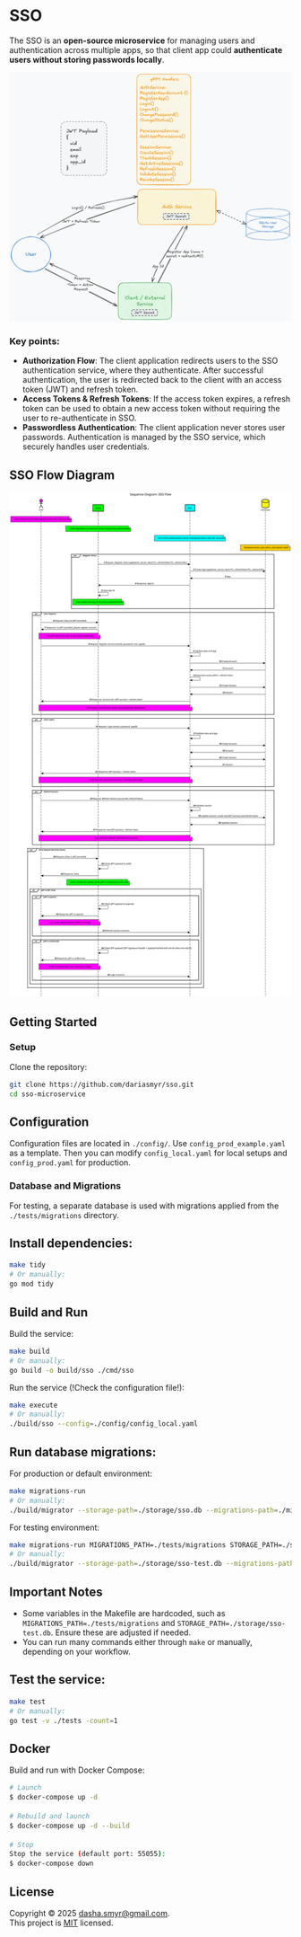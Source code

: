 # SSO
The SSO is an **open-source microservice** for managing users and authentication across multiple apps, so that client app could **authenticate users without storing passwords locally**. 

![SSO Architecture](docs/architecture.png "SSO Microservice Architecture")

### Key points:

- **Authorization Flow**: The client application redirects users to the SSO authentication service, where they authenticate. After successful authentication, the user is redirected back to the client with an access token (JWT) and refresh token.
- **Access Tokens & Refresh Tokens**: If the access token expires, a refresh token can be used to obtain a new access token without requiring the user to re-authenticate in SSO.
- **Passwordless Authentication**: The client application never stores user passwords. Authentication is managed by the SSO service, which securely handles user credentials.

## SSO Flow Diagram

![SSO Flow](docs/flow.svg "SSO Flow")

## Getting Started

### Setup
Clone the repository:

```bash
git clone https://github.com/dariasmyr/sso.git
cd sso-microservice
```

## Configuration
Configuration files are located in `./config/`. Use `config_prod_example.yaml` as a template. 
Then you can modify `config_local.yaml` for local setups and `config_prod.yaml` for production.

### Database and Migrations
For testing, a separate database is used with migrations applied from the `./tests/migrations` directory.

## Install dependencies:

```bash
make tidy
# Or manually:
go mod tidy
```

## Build and Run
Build the service:

```bash
make build
# Or manually:
go build -o build/sso ./cmd/sso
```

Run the service (!Check the configuration file!):

```bash
make execute
# Or manually:
./build/sso --config=./config/config_local.yaml
```

## Run database migrations:

For production or default environment:
```bash
make migrations-run
# Or manually:
./build/migrator --storage-path=./storage/sso.db --migrations-path=./migrations --migrations-table=migrations
```

For testing environment:
```bash
make migrations-run MIGRATIONS_PATH=./tests/migrations STORAGE_PATH=./storage/sso-test.db
# Or manually:
./build/migrator --storage-path=./storage/sso-test.db --migrations-path=./tests/migrations --migrations-table=migrations
```

## Important Notes
- Some variables in the Makefile are hardcoded, such as `MIGRATIONS_PATH=./tests/migrations` and `STORAGE_PATH=./storage/sso-test.db`. Ensure these are adjusted if needed.
- You can run many commands either through `make` or manually, depending on your workflow.

## Test the service:
```bash
make test
# Or manually:
go test -v ./tests -count=1
```

## Docker
Build and run with Docker Compose:
```bash
# Launch
$ docker-compose up -d

# Rebuild and launch
$ docker-compose up -d --build

# Stop
Stop the service (default port: 55055):
$ docker-compose down
```

## License
Copyright © 2025 [dasha.smyr@gmail.com](https://github.com/dariasmyr).<br />
This project is [MIT](LICENSE) licensed.




